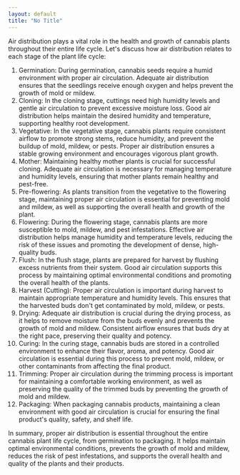 ```yaml
---
layout: default
title: "No Title"
---
```


Air distribution plays a vital role in the health and growth of cannabis plants throughout their entire life cycle. Let's discuss how air distribution relates to each stage of the plant life cycle:

1. Germination: During germination, cannabis seeds require a humid environment with proper air circulation. Adequate air distribution ensures that the seedlings receive enough oxygen and helps prevent the growth of mold or mildew.
2. Cloning: In the cloning stage, cuttings need high humidity levels and gentle air circulation to prevent excessive moisture loss. Good air distribution helps maintain the desired humidity and temperature, supporting healthy root development.
3. Vegetative: In the vegetative stage, cannabis plants require consistent airflow to promote strong stems, reduce humidity, and prevent the buildup of mold, mildew, or pests. Proper air distribution ensures a stable growing environment and encourages vigorous plant growth.
4. Mother: Maintaining healthy mother plants is crucial for successful cloning. Adequate air circulation is necessary for managing temperature and humidity levels, ensuring that mother plants remain healthy and pest-free.
5. Pre-flowering: As plants transition from the vegetative to the flowering stage, maintaining proper air circulation is essential for preventing mold and mildew, as well as supporting the overall health and growth of the plant.
6. Flowering: During the flowering stage, cannabis plants are more susceptible to mold, mildew, and pest infestations. Effective air distribution helps manage humidity and temperature levels, reducing the risk of these issues and promoting the development of dense, high-quality buds.
7. Flush: In the flush stage, plants are prepared for harvest by flushing excess nutrients from their system. Good air circulation supports this process by maintaining optimal environmental conditions and promoting the overall health of the plants.
8. Harvest (Cutting): Proper air circulation is important during harvest to maintain appropriate temperature and humidity levels. This ensures that the harvested buds don't get contaminated by mold, mildew, or pests.
9. Drying: Adequate air distribution is crucial during the drying process, as it helps to remove moisture from the buds evenly and prevents the growth of mold and mildew. Consistent airflow ensures that buds dry at the right pace, preserving their quality and potency.
10. Curing: In the curing stage, cannabis buds are stored in a controlled environment to enhance their flavor, aroma, and potency. Good air circulation is essential during this process to prevent mold, mildew, or other contaminants from affecting the final product.
11. Trimming: Proper air circulation during the trimming process is important for maintaining a comfortable working environment, as well as preserving the quality of the trimmed buds by preventing the growth of mold and mildew.
12. Packaging: When packaging cannabis products, maintaining a clean environment with good air circulation is crucial for ensuring the final product's quality, safety, and shelf life.

In summary, proper air distribution is essential throughout the entire cannabis plant life cycle, from germination to packaging. It helps maintain optimal environmental conditions, prevents the growth of mold and mildew, reduces the risk of pest infestations, and supports the overall health and quality of the plants and their products.